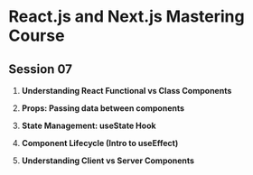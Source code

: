 # React.js and Next.js Mastering Course

## Session 07

1. **Understanding React Functional vs Class Components**

2. **Props: Passing data between components**

3. **State Management: useState Hook**

4. **Component Lifecycle (Intro to useEffect)**

5. **Understanding Client vs Server Components**
